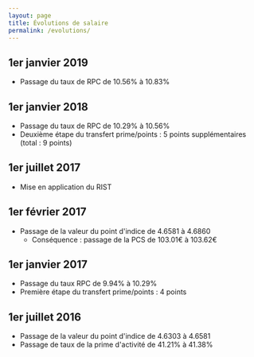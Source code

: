 ```yaml
---
layout: page
title: Évolutions de salaire
permalink: /evolutions/
---
```


## 1er janvier 2019

* Passage du taux de RPC de 10.56% à 10.83%

## 1er janvier 2018

* Passage du taux de RPC de 10.29% à 10.56%
* Deuxième étape du transfert prime/points : 5 points supplémentaires (total : 9 points)

## 1er juillet 2017

* Mise en application du RIST

## 1er février 2017

* Passage de la valeur du point d'indice de 4.6581 à 4.6860
  * Conséquence : passage de la PCS de 103.01€ à 103.62€

## 1er janvier 2017

* Passage du taux RPC de 9.94% à 10.29%
* Première étape du transfert prime/points : 4 points

## 1er juillet 2016

* Passage de la valeur du point d'indice de 4.6303 à 4.6581
* Passage de taux de la prime d'activité de 41.21% à 41.38%